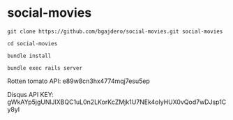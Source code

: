 social-movies
=============
`git clone https://github.com/bgajdero/social-movies.git social-movies`

`cd social-movies`

`bundle install`

`bundle exec rails server`

Rotten tomato API: e89w8cn3hx4774mqj7esu5ep

Disqus API KEY: gWkAYp5jgUNlJlXBQC1uL0n2LKorKcZMjk1U7NEk4oIyHUX0vQod7wDJsp1Cy8yl